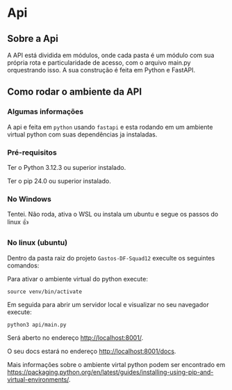 # Api

## Sobre a Api

A API está dividida em módulos, onde cada pasta é um módulo com sua própria rota e particularidade de acesso, com o arquivo main.py orquestrando isso. A sua construção é feita em Python e FastAPI.

## Como rodar o ambiente da API

### Algumas informações

A api e feita em `python` usando `fastapi` e esta rodando em um ambiente virtual python com suas dependências ja instaladas.

### Pré-requisitos

Ter o Python 3.12.3 ou superior instalado.

Ter o pip 24.0 ou superior instalado.

### No Windows

Tentei. Não roda, ativa o WSL ou instala um ubuntu e segue os passos do linux 👍

### No linux (ubuntu)

Dentro da pasta raiz do projeto `Gastos-DF-Squad12` execulte os seguintes comandos:

Para ativar o ambiente virtual do python execute:
```
source venv/bin/activate
```

Em seguida para abrir um servidor local e visualizar no seu navegador execute:
```
python3 api/main.py
```

Será aberto no endereço <a href="http://localhost:8001/">http://localhost:8001/</a>.

O seu docs estará no endereço <a href="http://localhost:8001/docs">http://localhost:8001/docs</a>.

Mais informações sobre o ambiente virtal python podem ser encontrado em <a href="https://packaging.python.org/en/latest/guides/installing-using-pip-and-virtual-environments/">https://packaging.python.org/en/latest/guides/installing-using-pip-and-virtual-environments/</a>.

